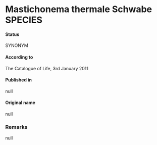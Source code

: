 Mastichonema thermale Schwabe SPECIES
=======

#### Status
SYNONYM

#### According to
The Catalogue of Life, 3rd January 2011

#### Published in
null

#### Original name
null

### Remarks
null